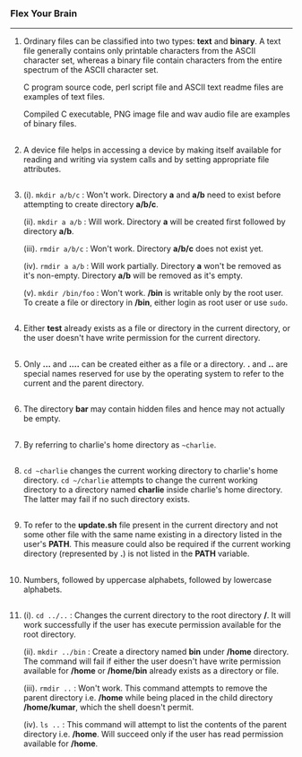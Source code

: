 ### Flex Your Brain

---

01. Ordinary files can be classified into two types: **text** and **binary**. A text file generally contains only printable characters from the ASCII character set, whereas a binary file contain characters from the entire spectrum of the ASCII character set.

    C program source code, perl script file and ASCII text readme files are examples of text files.

    Compiled C executable, PNG image file and wav audio file are examples of binary files.

##

02. A device file helps in accessing a device by making itself available for reading and writing via system calls and by setting appropriate file attributes.

##

03. (i). `mkdir a/b/c` : Won't work. Directory **a** and **a/b** need to exist before attempting to create directory **a/b/c**.

    (ii). `mkdir a a/b` : Will work. Directory **a** will be created first followed by directory **a/b**.

    (iii). `rmdir a/b/c` : Won't work. Directory **a/b/c** does not exist yet.

    (iv). `rmdir a a/b` : Will work partially. Directory **a** won't be removed as it's non-empty. Directory **a/b** will be removed as it's empty.

    (v). `mkdir /bin/foo` : Won't work. **/bin** is writable only by the root user. To create a file or directory in **/bin**, either login as root user or use `sudo`.

##

04. Either **test** already exists as a file or directory in the current directory, or the user doesn't have write permission for the current directory.

##

05. Only **...** and **....** can be created either as a file or a directory. **.** and **..** are special names reserved for use by the operating system to refer to the current and the parent directory.

##

06. The directory **bar** may contain hidden files and hence may not actually be empty.

##

07. By referring to charlie's home directory as `~charlie`.

##

08. `cd ~charlie` changes the current working directory to charlie's home directory. `cd ~/charlie` attempts to change the current working directory to a directory named **charlie** inside charlie's home directory. The latter may fail if no such directory exists.

##

09. To refer to the **update.sh** file present in the current directory and not some other file with the same name existing in a directory listed in the user's **PATH**. This measure could also be required if the current working directory (represented by **.**) is not listed in the **PATH** variable.

##

10. Numbers, followed by uppercase alphabets, followed by lowercase alphabets.

##

11. (i). `cd ../..` : Changes the current directory to the root directory **/**. It will work successfully if the user has execute permission available for the root directory.

    (ii). `mkdir ../bin` : Create a directory named **bin** under **/home** directory. The command will fail if either the user doesn't have write permission available for **/home** or **/home/bin** already exists as a directory or file.

    (iii). `rmdir ..` : Won't work. This command attempts to remove the parent directory i.e. **/home** while being placed in the child directory **/home/kumar**, which the shell doesn't permit.

    (iv). `ls ..` : This command will attempt to list the contents of the parent directory i.e. **/home**. Will succeed only if the user has read permission available for **/home**.

##
